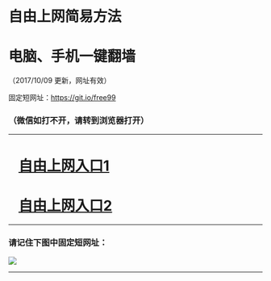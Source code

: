 ﻿# 自由上网简易方法

# 电脑、手机一键翻墙

（2017/10/09 更新，网址有效）

固定短网址：https://git.io/free99

### （微信如打不开，请转到浏览器打开）


***





# &nbsp;&nbsp; <a href="http://ft1983414674.fwq-tz-1001.info/fwqtz01.html?t=100900121199 " target="_blank">自由上网入口1</a>
# &nbsp;&nbsp; <a href="http://ft1039413020.fwq-tz-1002.info/fwqtz02.html?t=100900111940 " target="_blank">自由上网入口2</a>
***

### 请记住下图中固定短网址：

<img src="https://s3-us-west-2.amazonaws.com/fwq-1001/yjfq-20170905okok.png" /> 


***

